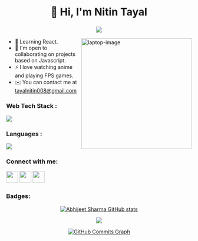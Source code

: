<h1 align="center">👋 Hi, I'm  Nitin Tayal </a> </h1>
<h3 align="center"> <img src="https://readme-typing-svg.herokuapp.com?color=0357F7&lines=Skills:+HTML+CSS+JavaScript%3A)" /></h3>

<img align="right" src="laptop.png" width="300" alt="laptop-image"/>

* 🌱 Learning React.
* 🤝 I'm open to collaborating on projects based on Javascript.
* ⚡ I love watching anime and playing FPS games.
* ✉️ You can contact me at [tayalnitin008@gmail.com](mailto:tayalnitin008@gmail.com)



<h3 align="left">Web Tech Stack :</h3>
 <img src="https://skillicons.dev/icons?i=html,css,tailwind,bootstrap,react"/>

<h3 align="left">Languages :</h3>
<div align="left">
  <img src="https://skillicons.dev/icons?i=c,cpp,js"/>
</div>

<h3 align="left">Connect with me:</h3>
<p align="left"> 
<a href="https://github.com/Abhijeet03s" target="_blank" rel="noreferrer"><img src="https://raw.githubusercontent.com/danielcranney/readme-generator/main/public/icons/socials/github.svg" width="32" height="32" /></a>
<a href="https://www.linkedin.com/in/abhijeet-sharma03/" target="_blank" rel="noreferrer"><img src="https://raw.githubusercontent.com/danielcranney/readme-generator/main/public/icons/socials/linkedin.svg" width="32" height="32" /></a>
<a href="https://twitter.com/abhijeet_s04" target="_blank" rel="noreferrer"><img src="https://raw.githubusercontent.com/danielcranney/readme-generator/main/public/icons/socials/twitter.svg" width="32" height="32" /></a>
</p>

### Badges:

<div align="center">
<a href="https://github.com/Abhijeet03s"><img src="https://github-readme-stats.vercel.app/api?username=Abhijeet03s&show_icons=true&hide=&count_private=true&title_color=0891b2&text_color=ffffff&icon_color=0891b2&bg_color=171717&hide_border=true&show_icons=true" alt="Abhijeet Sharma GitHub stats" /></a>

<a href="https://github.com/Abhijeet03s"><img src="https://github-readme-streak-stats.herokuapp.com/?user=Abhijeet03s&stroke=ffffff&background=171717&ring=0891b2&fire=0891b2&currStreakNum=ffffff&currStreakLabel=0891b2&sideNums=ffffff&sideLabels=ffffff&dates=ffffff&hide_border=true" /></a>
</div>

<div align="center">
<a href="https://github.com/Abhijeet03s"><img src="https://activity-graph.herokuapp.com/graph?username=Abhijeet03s&bg_color=171717&color=ffffff&line=0891b2&point=ffffff&area_color=171717&area=true&hide_border=true&custom_title=GitHub%20Commits%20Graph" alt="GitHub Commits Graph" /></a>
</div>

<div align="center">
</div>
